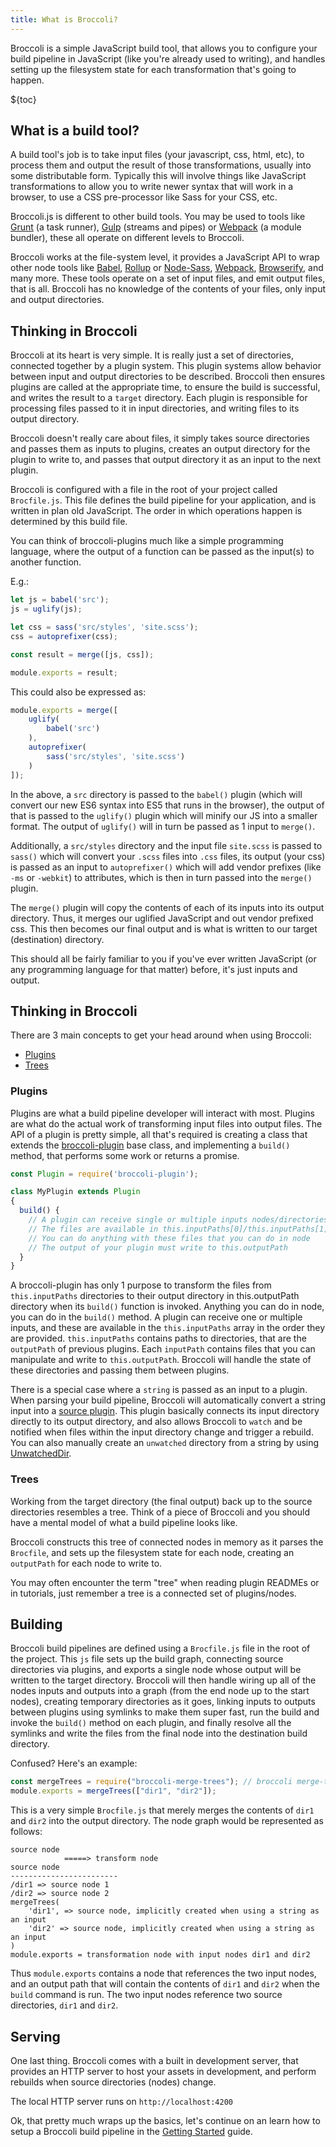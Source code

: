 ```yaml
---
title: What is Broccoli?
---
```


Broccoli is a simple JavaScript build tool, that allows you to configure your build pipeline in JavaScript (like
you're already used to writing), and handles setting up the filesystem state for each transformation that's 
going to happen.

${toc}

## What is a build tool?

A build tool's job is to take input files (your javascript, css, html, etc), to process them and output the result
of those transformations, usually into some distributable form. Typically this will involve things like JavaScript 
transformations to allow you to write newer syntax that will work in a browser, to use a CSS pre-processor like 
Sass for your CSS, etc.

Broccoli.js is different to other build tools. You may be used to tools like [Grunt](https://gruntjs.com/) (a task
runner), [Gulp](https://gulpjs.com/) (streams and pipes) or [Webpack](https://webpack.js.org/) (a module bundler),
these all operate on different levels to Broccoli.

Broccoli works at the file-system level, it provides a JavaScript API to wrap other node tools like
[Babel](https://babeljs.io/), [Rollup](https://rollupjs.org/) or [Node-Sass](https://github.com/sass/node-sass), 
[Webpack](https://webpack.js.org/), [Browserify](http://browserify.org/), and many more. These tools operate on a
set of input files, and emit output files, that is all. Broccoli has no knowledge of the contents of your 
files, only input and output directories.

## Thinking in Broccoli

Broccoli at its heart is very simple. It is really just a set of directories, connected together by a plugin
system. This plugin systems allow behavior between input and output directories to be described. Broccoli then
ensures plugins are called at the appropriate time, to ensure the build is successful, and writes the result to
a `target` directory. Each plugin is responsible for processing files passed to it in input directories, and 
writing files to its output directory.

Broccoli doesn't really care about files, it simply takes source directories and passes them as inputs to 
plugins, creates an output directory for the plugin to write to, and passes that output directory it as an input
to the next plugin.

Broccoli is configured with a file in the root of your project called `Brocfile.js`. This file defines the build
pipeline for your application, and is written in plan old JavaScript. The order in which operations happen is
determined by this build file.

You can think of broccoli-plugins much like a simple programming language, where the output of a function can be 
passed as the input(s) to another function.

E.g.:

```js
let js = babel('src');
js = uglify(js);

let css = sass('src/styles', 'site.scss');
css = autoprefixer(css);

const result = merge([js, css]);

module.exports = result;
```
This could also be expressed as:
```js
module.exports = merge([
    uglify(
        babel('src')
    ),
    autoprefixer(
        sass('src/styles', 'site.scss')
    )
]);
```

In the above, a `src` directory is passed to the `babel()` plugin (which will convert our new ES6 syntax into 
ES5 that runs in the browser), the output of that is passed to the `uglify()` plugin which will minify our JS 
into a smaller format. The output of `uglify()` will in turn be passed as 1 input to `merge()`.

Additionally, a `src/styles` directory and the input file `site.scss` is passed to `sass()` which will convert your
`.scss` files into `.css` files, its output (your css) is passed as an input to `autoprefixer()` which will add
vendor  prefixes (like `-ms` or `-webkit`) to attributes, which is then in turn passed into the `merge()` plugin.

The `merge()` plugin will copy the contents of each of its inputs into its output directory. Thus, it merges our 
uglified JavaScript and out vendor prefixed css. This then becomes our final output and is what is written to 
our target (destination) directory.

This should all be fairly familiar to you if you've ever written JavaScript (or any programming language for that
matter) before, it's just inputs and output.

## Thinking in Broccoli

There are 3 main concepts to get your head around when using Broccoli:

* [Plugins](#plugins)
* [Trees](#trees)

### Plugins

Plugins are what a build pipeline developer will interact with most. Plugins are what do the actual work of
transforming input files into output files. The API of a plugin is pretty simple, all that's required is creating
a class that extends the [broccoli-plugin](https://github.com/broccolijs/broccoli-plugin) base class, and
implementing a `build()` method, that performs some work or returns a promise.

```js
const Plugin = require('broccoli-plugin');

class MyPlugin extends Plugin
{
  build() {
    // A plugin can receive single or multiple inputs nodes/directories
    // The files are available in this.inputPaths[0]/this.inputPaths[1]...
    // You can do anything with these files that you can do in node
    // The output of your plugin must write to this.outputPath
  }
}
```

A broccoli-plugin has only 1 purpose to transform the files from `this.inputPaths` directories to their output
directory in this.outputPath directory when its `build()` function is invoked. Anything you can do in node, 
you can do in the `build()` method. A plugin can receive one or multiple inputs, and these are available in the 
`this.inputPaths` array in the order they are provided. `this.inputPaths` contains paths to directories, that are
the `outputPath` of previous plugins. Each `inputPath` contains files that you can manipulate and write to
`this.outputPath`. Broccoli will handle the state of these directories and passing them between plugins.

There is a special case where a `string` is passed as an input to a plugin. When parsing your build pipeline, 
Broccoli will automatically convert a string input into a
[source plugin](https://github.com/broccolijs/broccoli-source). This plugin basically connects its input directory
directly to its output directory, and also allows Broccoli to `watch` and be notified when files within the input
directory change and trigger a rebuild. You can also manually create an `unwatched` directory from a string by
using [UnwatchedDir](https://github.com/broccolijs/broccoli-source#new-unwatcheddirdirectorypath-options).

### Trees

Working from the target directory (the final output) back up to the source directories resembles a tree. Think 
of a piece of Broccoli and you should have a mental model of what a build pipeline looks like.

Broccoli constructs this tree of connected nodes in memory as it parses the `Brocfile`, and sets up the filesystem 
state for each node, creating an `outputPath` for each node to write to.

You may often encounter the term "tree" when reading plugin READMEs or in tutorials, just remember a tree is a
connected set of plugins/nodes.

## Building

Broccoli build pipelines are defined using a `Brocfile.js` file in the root of the project. This `js` file sets up
the build graph, connecting source directories via plugins, and exports a single node whose output will be written
to the target directory. Broccoli will then handle wiring up all of the nodes inputs and outputs into a graph 
(from the end node up to the start nodes), creating temporary directories as it goes, linking inputs to outputs 
between plugins using symlinks to make them super fast, run the build and invoke the `build()` method on each 
plugin, and finally resolve all the symlinks and write the files from the final node into the destination build 
directory.

Confused? Here's an example:

```js
const mergeTrees = require("broccoli-merge-trees"); // broccoli merge-trees plugin
module.exports = mergeTrees(["dir1", "dir2"]);
```

This is a very simple `Brocfile.js` that merely merges the contents of `dir1` and `dir2` into the output
directory. The node graph would be represented as follows:

```
source node
            =====> transform node
source node
------------------------
/dir1 => source node 1
/dir2 => source node 2
mergeTrees(
    'dir1', => source node, implicitly created when using a string as an input
    'dir2' => source node, implicitly created when using a string as an input
)
module.exports = transformation node with input nodes dir1 and dir2
```

Thus `module.exports` contains a node that references the two input nodes, and an output path that will contain the
contents of `dir1` and `dir2` when the `build` command is run. The two input nodes reference two source
directories, `dir1` and `dir2`.

## Serving

One last thing. Broccoli comes with a built in development server, that provides an HTTP server to host your assets
in development, and perform rebuilds when source directories (nodes) change.

The local HTTP server runs on `http://localhost:4200`

Ok, that pretty much wraps up the basics, let's continue on an learn how to setup a Broccoli build pipeline in the
[Getting Started](/getting-started.html) guide.
